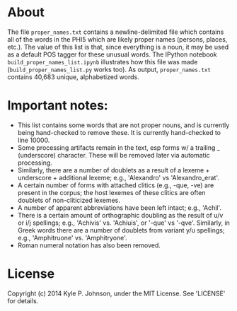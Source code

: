 # About
The file `proper_names.txt` contains a newline-delimited file which contains all of the words in the PHI5 which are likely proper names (persons, places, etc.). The value of this list is that, since everything is a noun, it may be used as a default POS tagger for these unusual words. The IPython notebook `build_proper_names_list.ipynb` illustrates how this file was made (`build_proper_names_list.py` works too). As output, `proper_names.txt` contains 40,683 unique, alphabetized words.

# Important notes:

* This list contains some words that are not proper nouns, and is currently being hand-checked to remove these.  It is currently hand-checked to line 10000.
* Some processing artifacts remain in the text, esp forms w/ a trailing _ (underscore) character. These will be removed later via automatic processing.
* Similarly, there are a number of doublets as a result of a lexeme + underscore + additional lexeme; e.g., 'Alexandro' vs 'Alexandro_erat'.
* A certain number of forms with attached clitics (e.g., -que, -ve) are present in the corpus; the host lexemes of these clitics are often doublets of non-cliticized lexemes.
* A number of apparent abbreviations have been left intact; e.g., 'Achil'.
* There is a certain amount of orthographic doubling as the result of u/v or i/j spellings; e.g., 'Achivis' vs. 'Achiuis', or '-que' vs '-qve'.  Similarly, in Greek words there are a number of doublets from variant y/u spellings; e.g., 'Amphitruone' vs. 'Amphitryone'.
* Roman numeral notation has also been removed.


# License
Copyright (c) 2014 Kyle P. Johnson, under the MIT License. See 'LICENSE' for details.
